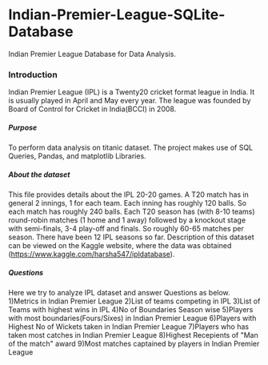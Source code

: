 # Indian-Premier-League-SQLite-Database
Indian Premier League Database for Data Analysis.
### Introduction
Indian Premier League (IPL) is a Twenty20 cricket format league in India. It is usually played in April and May every year. The league was founded by Board of Control for Cricket in India(BCCI) in 2008.
##### Purpose
To perform data analysis on titanic dataset. The project makes use of SQL Queries, Pandas, and matplotlib Libraries.
##### About the dataset
This file provides details about the IPL 20-20 games. A T20 match has in general 2 innings, 1 for each team. Each inning has roughly 120 balls. So each match has roughly 240 balls. Each T20 season has (with 8-10 teams) round-robin matches (1 home and 1 away) followed by a knockout stage with semi-finals, 3-4 play-off and finals. So roughly 60-65 matches per season. There have been 12 IPL seasons so far. Description of this dataset can be viewed on the Kaggle website, where the data was obtained (https://www.kaggle.com/harsha547/ipldatabase).
##### Questions
Here we try to analyze IPL dataset and answer Questions as below.
1)Metrics in Indian Premier League
2)List of teams competing in IPL
3)List of Teams with highest wins in IPL
4)No of Boundaries Season wise
5)Players with most boundaries(Fours/Sixes) in Indian Premier League
6)Players with Highest No of Wickets taken in Indian Premier League
7)Players who has taken most catches in Indian Premier League
8)Highest Recepients of "Man of the match" award 
9)Most matches captained by players in Indian Premier League

